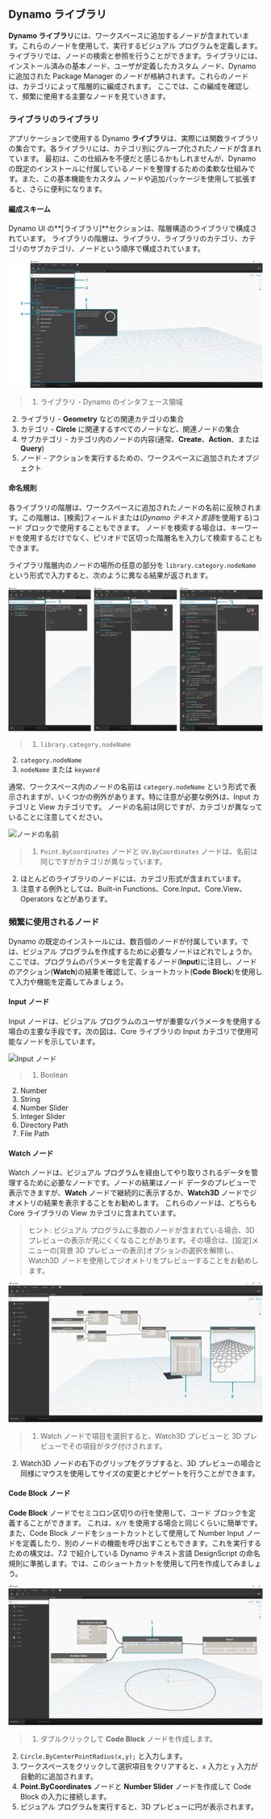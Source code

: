

## Dynamo ライブラリ

**Dynamo ライブラリ**には、ワークスペースに追加するノードが含まれています。これらのノードを使用して、実行するビジュアル プログラムを定義します。 ライブラリでは、ノードの検索と参照を行うことができます。ライブラリには、インストール済みの基本ノード、ユーザが定義したカスタム ノード、Dynamo に追加された Package Manager のノードが格納されます。これらのノードは、カテゴリによって階層的に編成されます。 ここでは、この編成を確認して、頻繁に使用する主要なノードを見ていきます。

### ライブラリのライブラリ

アプリケーションで使用する Dynamo **ライブラリ**は、実際には関数ライブラリの集合です。各ライブラリには、カテゴリ別にグループ化されたノードが含まれています。 最初は、この仕組みを不便だと感じるかもしれませんが、Dynamo の既定のインストールに付属しているノードを整理するための柔軟な仕組みです。また、この基本機能をカスタム ノードや追加パッケージを使用して拡張すると、さらに便利になります。

#### 編成スキーム

Dynamo UI の**[ライブラリ]**セクションは、階層構造のライブラリで構成されています。 ライブラリの階層は、ライブラリ、ライブラリのカテゴリ、カテゴリのサブカテゴリ、ノードという順序で構成されています。

![ライブラリの階層](images/3-3/00-LibraryBrowsing.png)

> 1. ライブラリ - Dynamo のインタフェース領域
2. ライブラリ - **Geometry** などの関連カテゴリの集合
3. カテゴリ - **Circle** に関連するすべてのノードなど、関連ノードの集合
4. サブカテゴリ - カテゴリ内のノードの内容(通常、**Create**、**Action**、または **Query**)
5. ノード - アクションを実行するための、ワークスペースに追加されたオブジェクト

#### 命名規則

各ライブラリの階層は、ワークスペースに追加されたノードの名前に反映されます。この階層は、[検索]フィールドまたは(*Dynamo テキスト言語*を使用する)コード ブロックで使用することもできます。 ノードを検索する場合は、キーワードを使用するだけでなく、ピリオドで区切った階層名を入力して検索することもできます。

ライブラリ階層内のノードの場所の任意の部分を ```library.category.nodeName``` という形式で入力すると、次のように異なる結果が返されます。

![ライブラリの検索 - 3 つの命名 png から作成](images/3-3/01-LibrarySearching.png)

> 1. ```library.category.nodeName```
2. ```category.nodeName```
3. ```nodeName``` または ```keyword```

通常、ワークスペース内のノードの名前は ```category.nodeName``` という形式で表示されますが、いくつかの例外があります。特に注意が必要な例外は、Input カテゴリと View カテゴリです。 ノードの名前は同じですが、カテゴリが異なっていることに注意してください。

![ノードの名前](images/3-3/02-NodeNames.png)

> 1. ```Point.ByCoordinates``` ノードと ```UV.ByCoordinates``` ノードは、名前は同じですがカテゴリが異なっています。
2. ほとんどのライブラリのノードには、カテゴリ形式が含まれています。
3. 注意する例外としては、Built-in Functions、Core.Input、Core.View、Operators などがあります。

### 頻繁に使用されるノード

Dynamo の既定のインストールには、数百個のノードが付属しています。では、ビジュアル プログラムを作成するために必要なノードはどれでしょうか。ここでは、プログラムのパラメータを定義するノード(**Input**)に注目し、ノードのアクション(**Watch**)の結果を確認して、ショートカット(**Code Block**)を使用して入力や機能を定義してみましょう。

#### Input ノード

Input ノードは、ビジュアル プログラムのユーザが重要なパラメータを使用する場合の主要な手段です。次の図は、Core ライブラリの Input カテゴリで使用可能なノードを示しています。

![Input ノード](images/3-3/03-InputNodes.png)

> 1. Boolean
2. Number
3. String
4. Number Slider
5. Integer Slider
6. Directory Path
7. File Path

#### Watch ノード

Watch ノードは、ビジュアル プログラムを経由してやり取りされるデータを管理するために必要なノードです。ノードの結果はノード データのプレビューで表示できますが、**Watch** ノードで継続的に表示するか、**Watch3D** ノードでジオメトリの結果を表示することをお勧めします。 これらのノードは、どちらも Core ライブラリの View カテゴリに含まれています。

> ヒント: ビジュアル プログラムに多数のノードが含まれている場合、3D プレビューの表示が見にくくなることがあります。その場合は、[設定]メニューの[背景 3D プレビューの表示]オプションの選択を解除し、Watch3D ノードを使用してジオメトリをプレビューすることをお勧めします。

![Watch ノードと Watch3D ノード](images/3-3/04-WatchNodes.png)

> 1. Watch ノードで項目を選択すると、Watch3D プレビューと 3D プレビューでその項目がタグ付けされます。
2. Watch3D ノードの右下のグリップをグラブすると、3D プレビューの場合と同様にマウスを使用してサイズの変更とナビゲートを行うことができます。

#### Code Block ノード

**Code Block** ノードでセミコロン区切りの行を使用して、コード ブロックを定義することができます。 これは、```X/Y``` を使用する場合と同じくらいに簡単です。 また、Code Block ノードをショートカットとして使用して Number Input ノードを定義したり、別のノードの機能を呼び出すこともできます。これを実行するための構文は、7.2 で紹介している Dynamo テキスト言語 DesignScript の命名規則に準拠します。では、このショートカットを使用して円を作成してみましょう。

![Code Block ショートカット](images/3-3/05-CodeBlock.png)

> 1. ダブルクリックして **Code Block** ノードを作成します。
2. ```Circle.ByCenterPointRadius(x,y);``` と入力します。
3. ワークスペースをクリックして選択項目をクリアすると、```x``` 入力と ```y``` 入力が自動的に追加されます。
4. **Point.ByCoordinates** ノードと **Number Slider** ノードを作成して Code Block の入力に接続します。
5. ビジュアル プログラムを実行すると、3D プレビューに円が表示されます。

